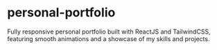 # personal-portfolio
Fully responsive personal portfolio built with ReactJS and TailwindCSS, featuring smooth animations and a showcase of my skills and projects.
